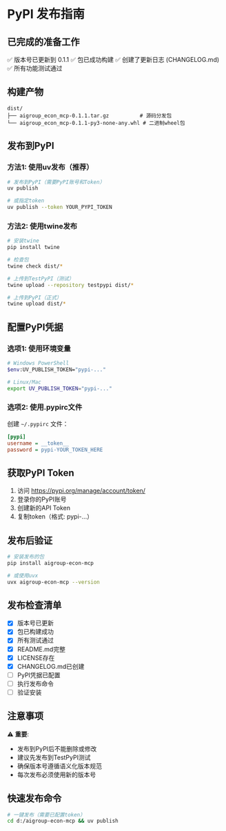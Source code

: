 # PyPI 发布指南

## 已完成的准备工作

✅ 版本号已更新到 0.1.1
✅ 包已成功构建
✅ 创建了更新日志 (CHANGELOG.md)
✅ 所有功能测试通过

## 构建产物

```
dist/
├── aigroup_econ_mcp-0.1.1.tar.gz          # 源码分发包
└── aigroup_econ_mcp-0.1.1-py3-none-any.whl # 二进制wheel包
```

## 发布到PyPI

### 方法1: 使用uv发布（推荐）

```bash
# 发布到PyPI（需要PyPI账号和Token）
uv publish

# 或指定token
uv publish --token YOUR_PYPI_TOKEN
```

### 方法2: 使用twine发布

```bash
# 安装twine
pip install twine

# 检查包
twine check dist/*

# 上传到TestPyPI（测试）
twine upload --repository testpypi dist/*

# 上传到PyPI（正式）
twine upload dist/*
```

## 配置PyPI凭据

### 选项1: 使用环境变量

```bash
# Windows PowerShell
$env:UV_PUBLISH_TOKEN="pypi-..."

# Linux/Mac
export UV_PUBLISH_TOKEN="pypi-..."
```

### 选项2: 使用.pypirc文件

创建 `~/.pypirc` 文件：

```ini
[pypi]
username = __token__
password = pypi-YOUR_TOKEN_HERE
```

## 获取PyPI Token

1. 访问 https://pypi.org/manage/account/token/
2. 登录你的PyPI账号
3. 创建新的API Token
4. 复制token（格式: pypi-...）

## 发布后验证

```bash
# 安装发布的包
pip install aigroup-econ-mcp

# 或使用uvx
uvx aigroup-econ-mcp --version
```

## 发布检查清单

- [x] 版本号已更新
- [x] 包已构建成功
- [x] 所有测试通过
- [x] README.md完整
- [x] LICENSE存在
- [x] CHANGELOG.md已创建
- [ ] PyPI凭据已配置
- [ ] 执行发布命令
- [ ] 验证安装

## 注意事项

⚠️ **重要**: 
- 发布到PyPI后不能删除或修改
- 建议先发布到TestPyPI测试
- 确保版本号遵循语义化版本规范
- 每次发布必须使用新的版本号

## 快速发布命令

```bash
# 一键发布（需要已配置token）
cd d:/aigroup-econ-mcp && uv publish
